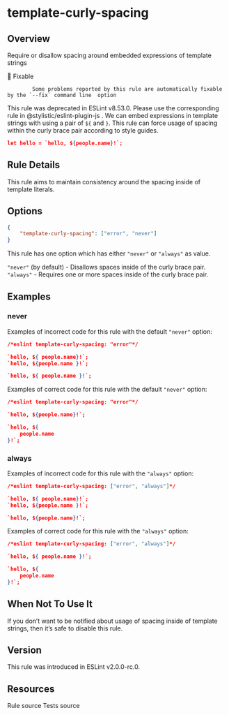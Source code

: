 
# template-curly-spacing
## Overview
Require or disallow spacing around embedded expressions of template strings


🔧 Fixable

            Some problems reported by this rule are automatically fixable by the `--fix` command line  option
        


This rule was deprecated in ESLint v8.53.0. Please use the corresponding rule  in @stylistic/eslint-plugin-js .
We can embed expressions in template strings with using a pair of `${` and `}`.
This rule can force usage of spacing within the curly brace pair according to style guides.

```json
let hello = `hello, ${people.name}!`;
```
## Rule Details
This rule aims to maintain consistency around the spacing inside of template literals.
## Options

```json
{
    "template-curly-spacing": ["error", "never"]
}
```
This rule has one option which has either `"never"` or `"always"` as value.

`"never"` (by default) - Disallows spaces inside of the curly brace pair.
`"always"` - Requires one or more spaces inside of the curly brace pair.

## Examples
### never
Examples of incorrect code for this rule with the default `"never"` option:


```json
/*eslint template-curly-spacing: "error"*/

`hello, ${ people.name}!`;
`hello, ${people.name }!`;

`hello, ${ people.name }!`;
```
Examples of correct code for this rule with the default `"never"` option:


```json
/*eslint template-curly-spacing: "error"*/

`hello, ${people.name}!`;

`hello, ${
    people.name
}!`;
```
### always
Examples of incorrect code for this rule with the `"always"` option:


```json
/*eslint template-curly-spacing: ["error", "always"]*/

`hello, ${ people.name}!`;
`hello, ${people.name }!`;

`hello, ${people.name}!`;
```
Examples of correct code for this rule with the `"always"` option:


```json
/*eslint template-curly-spacing: ["error", "always"]*/

`hello, ${ people.name }!`;

`hello, ${
    people.name
}!`;
```
## When Not To Use It
If you don’t want to be notified about usage of spacing inside of template strings, then it’s safe to disable this rule.
## Version
This rule was introduced in ESLint v2.0.0-rc.0.
## Resources

Rule source 
Tests source 

